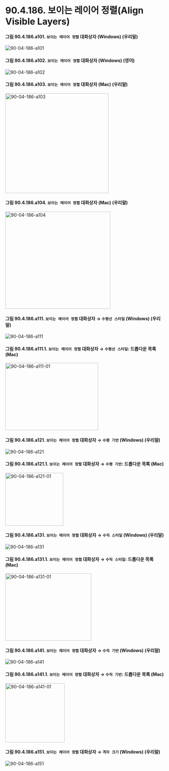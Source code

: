 # 90.4.186. 보이는 레이어 정렬(Align Visible Layers)

<a id="90-04-186-a101"></a>

#### 그림 90.4.186.a101. `보이는 레이어 정렬` 대화상자 (Windows) (우리말)
<img width="" height="" alt="90-04-186-a101" src="" />

<a id="90-04-186-a102"></a>

#### 그림 90.4.186.a102. `보이는 레이어 정렬` 대화상자 (Windows) (영어)
<img width="" height="" alt="90-04-186-a102" src="" />

<a id="90-04-186-a103"></a>

#### 그림 90.4.186.a103. `보이는 레이어 정렬` 대화상자 (Mac) (우리말)
<img width="324" height="314" alt="90-04-186-a103" src="https://github.com/user-attachments/assets/62dbe42b-787d-4475-b31c-0dd40b13c0bc" />

<a id="90-04-186-a104"></a>

#### 그림 90.4.186.a104. `보이는 레이어 정렬` 대화상자 (Mac) (우리말)
<img width="330" height="306" alt="90-04-186-a104" src="https://github.com/user-attachments/assets/ad539e6e-9c14-4213-98a9-26a371b5f928" />

<a id="90-04-186-a111"></a>

#### 그림 90.4.186.a111. `보이는 레이어 정렬` 대화상자 → `수평선 스타일` (Windows) (우리말)
<img width="" height="" alt="90-04-186-a111" src="" />

<a id="90-04-186-a111-01"></a>

#### 그림 90.4.186.a111.1. `보이는 레이어 정렬` 대화상자 → `수평선 스타일`: 드롭다운 목록 (Mac)
<img width="292" height="212" alt="90-04-186-a111-01" src="https://github.com/user-attachments/assets/12416bf6-0aa7-43df-b631-4e9348a57fd6" />

<a id="90-04-186-a121"></a>

#### 그림 90.4.186.a121. `보이는 레이어 정렬` 대화상자 → `수평 기반` (Windows) (우리말)
<img width="" height="" alt="90-04-186-a121" src="" />

<a id="90-04-186-a121-01"></a>

#### 그림 90.4.186.a121.1. `보이는 레이어 정렬` 대화상자 → `수평 기반`: 드롭다운 목록 (Mac)
<img width="182" height="166" alt="90-04-186-a121-01" src="https://github.com/user-attachments/assets/c6efe842-34ef-46ef-bcae-d83016a32e31" />

<a id="90-04-186-a131"></a>

#### 그림 90.4.186.a131. `보이는 레이어 정렬` 대화상자 → `수직 스타일` (Windows) (우리말)
<img width="" height="" alt="90-04-186-a131" src="" />

<a id="90-04-186-a131-01"></a>

#### 그림 90.4.186.a131.1. `보이는 레이어 정렬` 대화상자 → `수직 스타일`: 드롭다운 목록 (Mac)
<img width="270" height="212" alt="90-04-186-a131-01" src="https://github.com/user-attachments/assets/6d7dc8bc-622e-4710-acca-5edb43690d49" />

<a id="90-04-186-a141"></a>

#### 그림 90.4.186.a141. `보이는 레이어 정렬` 대화상자 → `수직 기반` (Windows) (우리말)
<img width="" height="" alt="90-04-186-a141" src="" />

<a id="90-04-186-a141-01"></a>

#### 그림 90.4.186.a141.1. `보이는 레이어 정렬` 대화상자 → `수직 기반`: 드롭다운 목록 (Mac)
<img width="186" height="186" alt="90-04-186-a141-01" src="https://github.com/user-attachments/assets/5ea23ccb-f38f-489e-a449-364a0edf7ab9" />

<a id="90-04-186-a151"></a>

#### 그림 90.4.186.a151. `보이는 레이어 정렬` 대화상자 → `격자 크기` (Windows) (우리말)
<img width="" height="" alt="90-04-186-a151" src="" />